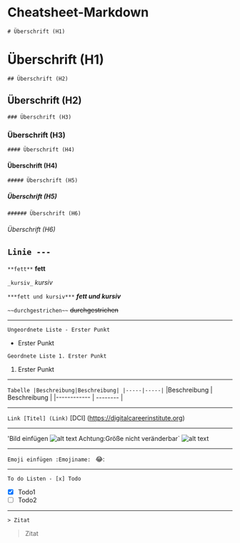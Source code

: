 # Cheatsheet-Markdown

`# Überschrift (H1)` 
# Überschrift (H1)
`## Überschrift (H2)` 
## Überschrift (H2)
`### Überschrift (H3)` 
### Überschrift (H3)
`#### Überschrift (H4)` 
#### Überschrift (H4)
`##### Überschrift (H5)` 
##### Überschrift (H5)
`###### Überschrift (H6)` 
###### Überschrift (H6)

`Linie ---`
---

`**fett**`
**fett**

`_kursiv_`
_kursiv_

`***fett und kursiv***`
***fett und kursiv***

`~~durchgestrichen~~`
~~durchgestrichen~~

---

`Ungeordnete Liste - Erster Punkt`
- Erster Punkt

`Geordnete Liste 1. Erster Punkt`
1. Erster Punkt

---

`Tabelle |Beschreibung|Beschreibung|
|-----|-----|`
|Beschreibung    | Beschreibung    |
|------------    | --------  |

---

`Link [Titel] (Link)`
[DCI] (https://digitalcareerinstitute.org)

---

'Bild einfügen ![alt text](image.jpg) Achtung:Größe nicht veränderbar`
![alt text](https://digitalcareerinstitute.org/wp-content/uploads/2022/04/DCI_COLORS_June24_logo_wordmark_blue.svg)

---

`Emoji einfügen :Emojiname: `
😂:

---

`To do Listen - [x] Todo`
- [x] Todo1
- [ ] Todo2

---

`> Zitat`
> Zitat
      



